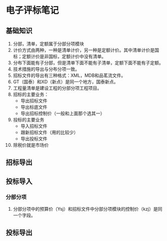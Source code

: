 # 电子评标笔记

## 基础知识

1. 分部，清单，定额属于分部分项模块
2. 计价方式由两种，一种是清单计价，另一种是定额计价。其中清单计价是国标；定额计价是非国标，定额计价中没有清单。
3. 分布下面能有子分部，但是清单下面不能有子清单，定额下面不能有子定额。
4. 技术措施的导出与分布分项一致。
5. 招标文件的导出有三种格式：XML，MDB和品茗流文件。
6. GT（国泰）和XD（新点）是同一个地方，国泰新点。
7. 工程量清单是建设工程的分部分项工程项目。
8. 招标的主要业务：
   * 导出招标文件
   * 导出标底文件
   * 导出招标控制价（一般和上面那个选其一）
9. 投标的主要业务
   * 导入招标文件
   * 跟新招标文件（用的比较少）
   * 导出投标文件
10. 除税价就是市场价

## 招标导出



## 投标导入

### 分部分项

1. 分部分项中的预算价（Ysj）和招标文件中分部分项模块的控制价（kzj）是同一个字段。


## 投标导出
